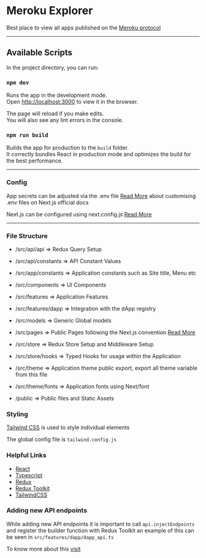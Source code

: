 # Meroku Explorer

Best place to view all apps published on the [Meroku protocol](https://meroku.org)

---

## Available Scripts

In the project directory, you can run:

### `npm dev`

Runs the app in the development mode.\
Open [http://localhost:3000](http://localhost:3000) to view it in the browser.

The page will reload if you make edits.\
You will also see any lint errors in the console.

### `npm run build`

Builds the app for production to the `build` folder.\
It correctly bundles React in production mode and optimizes the build for the best performance.

---

### Config

App secrets can be adjusted via the .env file [Read More](https://nextjs.org/docs/pages/building-your-application/configuring/environment-variables) about customising
.env files on Next.js official docs

Next.js can be configured using next.config.js [Read More](https://nextjs.org/docs/pages/api-reference/next-config-js)

---

### File Structure

- /src/api/api => Redux Query Setup
- /src/api/constants => API Constant Values

- /src/app/constants => Application constants such as Site title, Menu etc

- /src/components => UI Components

- /src/features => Application Features
- /src/features/dapp => Integration with the dApp registry

- /src/models => Generic Global models

- /src/pages => Public Pages following the Next.js convention [Read More](https://nextjs.org/docs/getting-started/project-structure#pages-routing-conventions)

- /src/store => Redux Store Setup and Middleware Setup
- /src/store/hooks => Typed Hooks for usage within the Application

- /src/theme => Application theme public export, export all theme variable from this file
- /src/theme/fonts => Application fonts using Next/font

- /public => Public files and Static Assets

### Styling

[Tailwind CSS](https://tailwindcss.com/docs/installation) is used to style individual elements

The global config file is `tailwind.config.js`

### Helpful Links

- [React](https://react.dev/)
- [Typescript](https://www.typescriptlang.org/)
- [Redux](https://redux.js.org/)
- [Redux Toolkit](https://redux-toolkit.js.org/)
- [TailwindCSS](https://tailwindcss.com)

### Adding new API endpoints

While adding new API endpoints it is important to call `api.injectEndpoints` and register the builder function with
Redux Toolkit an example of this can be seen in `src/features/dapp/dapp_api.ts`

To know more about this [visit](https://redux-toolkit.js.org/rtk-query/usage/code-splitting)
